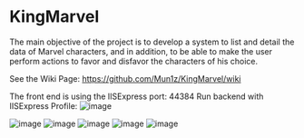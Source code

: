 # KingMarvel
The main objective of the project is to develop a system to list and detail the data of Marvel characters, and in addition, to be able to make the user perform actions to favor and disfavor the characters of his choice.

See the Wiki Page: https://github.com/Mun1z/KingMarvel/wiki

The front end is using the IISExpress port: 44384
Run backend with IISExpress Profile: ![image](https://user-images.githubusercontent.com/17263249/204287149-2ccde0e7-d4bc-4024-ad24-f10bbe866542.png)

![image](https://user-images.githubusercontent.com/17263249/204288434-9878de58-d0f4-44e2-8b68-31242d021349.png)
![image](https://user-images.githubusercontent.com/17263249/204288502-c09483d7-666d-48bd-9fef-ccb8081ede16.png)
![image](https://user-images.githubusercontent.com/17263249/204289484-f88bc31b-5151-4c53-aac2-8129dd36d3e7.png)
![image](https://user-images.githubusercontent.com/17263249/204289651-3e8ea517-057b-47b5-a30a-50c6f500e5df.png)
![image](https://user-images.githubusercontent.com/17263249/204289730-a0812bd8-8c55-4054-a1d0-c52a29ad880f.png)
